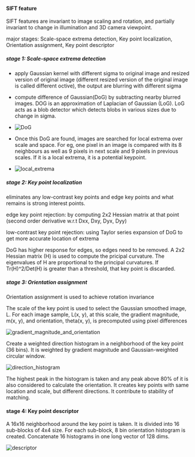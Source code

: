 #### SIFT feature

SIFT features are invariant to image scaling and rotation, and partially invariant to change in illumination and 3D camera viewpoint.

major stages: Scale-space extrema detection, Key point localization, Orientation assignment, Key point descriptor

##### stage 1: Scale-space extrema detection

* apply Gaussian kernel with different sigma to original image and resized version of original image (different resized version of the original image is called different octive), the output are blurring with different sigma 
* compute difference of Gaussian(DoG) by subtracting nearby blurred images. DOG is an approximation of Laplacian of Gaussian (LoG). LoG acts as a blob detector which detects blobs in various sizes due to change in sigma. 
* ![DoG](传统视觉/DoG.png)

* Once this DoG are found, images are searched for local extrema over scale and space. For eg, one pixel in an image is compared with its 8 neighbours as well as 9 pixels in next scale and 9 pixels in previous scales. If it is a local extrema, it is a potential keypoint.
* ![local_extrema](传统视觉/local_extrema.png)



##### stage 2: Key point localization

eliminates any low-contrast key points and edge key points and what remains is strong interest points.

edge key point rejection: by computing 2x2 Hessian matrix at that point (second order derivative w.r.t Dxx,  Dxy, Dyx, Dyy)

low-contrast key point rejection: using Taylor series expansion of DoG to get more accurate location of extrema

DoG has higher response for edges, so edges need to be removed. A 2x2 Hessian matrix (H) is used to compute the pricipal curvature. The eigenvalues of H are proportional to the principal curvatures. If Tr(H)^2/Det(H) is greater than a threshold, that key point is discarded.

##### stage 3: Orientation assignment

Orientation assignment is used to achieve rotation invariance

The scale of the key point is used to select the Gaussian smoothed image, L. For each image sample, L(x, y), at this scale, the gradient magnitude, m(x, y), and orientation, theta(x, y), is precomputed using pixel differences

![gradient_magnitude_and_orientation](传统视觉/gradient_magnitude_and_orientation.png)

Create a weighted direction histogram in a neighborhood of the key point (36 bins). It is weighted by gradient magnitude and Gaussian-weighted circular window.

![direction_histogram](传统视觉/direction_histogram.png)



The highest peak in the histogram is taken and any peak above 80% of it is also considered to calculate the orientation. It creates key points with same location and scale, but different directions. It contribute to stability of matching.

#### stage 4: Key point descriptor

A 16x16 neighborhood around the key point is taken. It is divided into 16 sub-blocks of 4x4 size. For each sub-block, 8 bin orientation histogram is created. Concatenate 16 histograms in one long vector of 128 dims.

![descriptor](传统视觉/descriptor.png)
